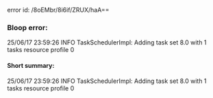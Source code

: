error id: /8oEMbr/8i6if/ZRUX/haA==
### Bloop error:

25/06/17 23:59:26 INFO TaskSchedulerImpl: Adding task set 8.0 with 1 tasks resource profile 0
#### Short summary: 

25/06/17 23:59:26 INFO TaskSchedulerImpl: Adding task set 8.0 with 1 tasks resource profile 0